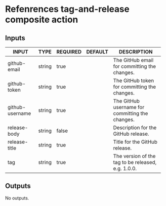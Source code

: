 # Refenrences tag-and-release composite action

## Inputs

<!-- AUTO-DOC-INPUT:START - Do not remove or modify this section -->

| INPUT           | TYPE   | REQUIRED | DEFAULT | DESCRIPTION                                        |
| --------------- | ------ | -------- | ------- | -------------------------------------------------- |
| github-email    | string | true     |         | The GitHub email for committing the changes.       |
| github-token    | string | true     |         | The GitHub token for committing the changes.       |
| github-username | string | true     |         | The GitHub username for committing the changes.    |
| release-body    | string | false    |         | Description for the GitHub release.                |
| release-title   | string | true     |         | Title for the GitHub release.                      |
| tag             | string | true     |         | The version of the tag to be released, e.g. 1.0.0. |

<!-- AUTO-DOC-INPUT:END -->

## Outputs

<!-- AUTO-DOC-OUTPUT:START - Do not remove or modify this section -->

No outputs.

<!-- AUTO-DOC-OUTPUT:END -->
